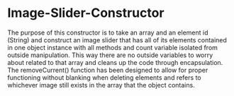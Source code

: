 # Image-Slider-Constructor

The purpose of this constructor is to take an array and an element id (String) and construct an image slider that has all of its elements contained in one object instance with all methods and count variable isolated from outside manipulation. This way there are no outside variables to worry about related to that array and cleans up the code through encapsulation. The removeCurrent() function has been designed to allow for proper functioning without blanking when deleting elements and refers to whichever image still exists in the array that the object contains.
